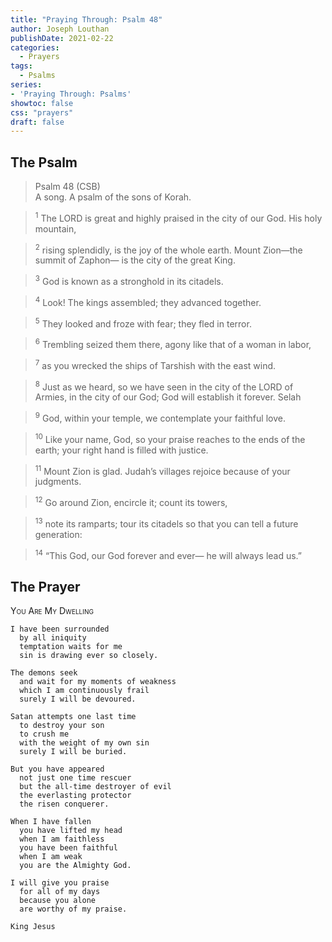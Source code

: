 ```yaml
---
title: "Praying Through: Psalm 48"
author: Joseph Louthan
publishDate: 2021-02-22
categories:
  - Prayers
tags:
  - Psalms
series:
- 'Praying Through: Psalms'
showtoc: false
css: "prayers"
draft: false
---
```

## The Psalm

>Psalm 48 (CSB)  
><sup></sup> A song. A psalm of the sons of Korah. 

><sup>1</sup> The LORD is great and highly praised in the city of our God. His holy mountain, 

><sup>2</sup> rising splendidly, is the joy of the whole earth. Mount Zion—the summit of Zaphon— is the city of the great King. 

><sup>3</sup> God is known as a stronghold in its citadels. 

><sup>4</sup> Look! The kings assembled; they advanced together. 

><sup>5</sup> They looked and froze with fear; they fled in terror. 

><sup>6</sup> Trembling seized them there, agony like that of a woman in labor, 

><sup>7</sup> as you wrecked the ships of Tarshish with the east wind. 

><sup>8</sup> Just as we heard, so we have seen in the city of the LORD of Armies, in the city of our God; God will establish it forever. Selah 

><sup>9</sup> God, within your temple, we contemplate your faithful love. 

><sup>10</sup> Like your name, God, so your praise reaches to the ends of the earth; your right hand is filled with justice. 

><sup>11</sup> Mount Zion is glad. Judah’s villages rejoice because of your judgments. 

><sup>12</sup> Go around Zion, encircle it; count its towers, 

><sup>13</sup> note its ramparts; tour its citadels so that you can tell a future generation: 

><sup>14</sup> “This God, our God forever and ever— he will always lead us.”

## The Prayer

<div style="font-variant: small-caps;">
You Are My Dwelling
</div>

```text
I have been surrounded
  by all iniquity
  temptation waits for me
  sin is drawing ever so closely.

The demons seek
  and wait for my moments of weakness
  which I am continuously frail
  surely I will be devoured.

Satan attempts one last time
  to destroy your son
  to crush me
  with the weight of my own sin
  surely I will be buried.

But you have appeared
  not just one time rescuer
  but the all-time destroyer of evil
  the everlasting protector
  the risen conquerer.

When I have fallen
  you have lifted my head
  when I am faithless
  you have been faithful
  when I am weak
  you are the Almighty God.

I will give you praise
  for all of my days
  because you alone
  are worthy of my praise.

King Jesus
```
